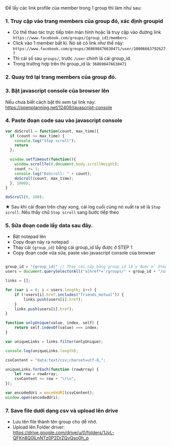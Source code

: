 Để lấy các link profile của member trong 1 group thì làm như sau:

### 1. Truy cập vào trang members của group đó, xác định groupid

- Có thể thao tác trực tiếp trên màn hình hoặc là truy cập vào đường link `https://www.facebook.com/groups/{group_id}/members`.
- Click vào 1 member bất kì. Nó sẽ có link như thế này: `https://www.facebook.com/groups/368698476630471/user/100066637926277`
- Thì cái số sau `groups/`, trước `/user` chính là cái group_id.
- Trong trường hợp trên thì group_id là: `368698476630471`

### 2. Quay trở lại trang members của group đó.

### 3. Bật javascript console của browser lên

Nếu chưa biết cách bật thì xem tại link này: https://openplanning.net/12409/javascript-console

### 4. Paste đoạn code sau vào javascript console

```javascript
var doScroll = function(count, max_time){
  if (count >= max_time) {
    console.log("Stop scroll");
    return
  };

  window.setTimeout(function(){
    window.scrollTo(0,document.body.scrollHeight);
    count += 1;
    console.log("DoScroll: " + count);
    doScroll(count, max_time);
  }, 1000);
}

doScroll(0, 100);
```

★ Sau khi cái đoạn trên chạy xong, cái log cuối cùng nó xuất ra sẽ là `Stop scroll`. Nếu thấy chữ `Stop scroll` sang bước tiếp theo

### 5. Sửa đoạn code lấy data sau đây.

- Bật notepad lên
- Copy đoạn này ra notepad
- Thay cái `{group_id}` bằng cái group_id lấy được ở STEP 1
- Copy đoạn code vừa sửa, paste vào javascript console của browser

```javascript

group_id = "{group_id}" // Thay cái này bằng group_id lấy được ở Step 1
users = document.querySelectorAll("a[href*='/groups/" + group_id + "/user/'")

links = [];

for (var i = 0; i < users.length; i++) {
    if (!users[i].href.includes("friends_mutual")) {
        links.push(users[i].href);
    }
    links.push(users[i].href);
}

function onlyUnique(value, index, self) {
    return self.indexOf(value) === index;
}

var uniqueLinks = links.filter(onlyUnique);

console.log(uniqueLinks.length);

csvContent = "data:text/csv;charset=utf-8,";

uniqueLinks.forEach(function (rowArray) {
    let row = rowArray;
    csvContent += row + "\r\n";
});

var encodedUri = encodeURI(csvContent);
window.open(encodedUri);
```

### 7. Save file dưới dạng csv và upload lên drive

- Lưu tên file thành tên group cho dễ nhớ.
- Upload lên Folder driver: https://drive.google.com/drive/u/0/folders/1JvL-QFKn8Q0lLnNTz0P2DrZQyQso0h_p
